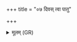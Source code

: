 +++
title = "०७ दिवस् त्वा पातु"

+++
<details><summary>मूलम् (GR)</summary>

दिवस् त्वा पातु हरितं  
मध्यात् त्वा पात्व् अर्जुनम् ।  
भूम्या अयस्मयं पातु  
प्रागाद् देवपुरा अयम् ॥
</details>